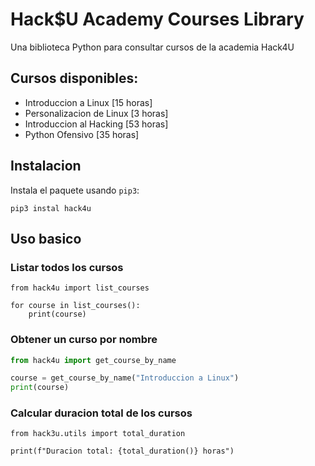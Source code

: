 # Hack$U Academy Courses Library

Una biblioteca Python para consultar cursos de la academia Hack4U

## Cursos disponibles:

- Introduccion a Linux [15 horas]
- Personalizacion de Linux [3 horas]
- Introduccion al Hacking [53 horas]
- Python Ofensivo [35 horas]

## Instalacion 

Instala el paquete usando `pip3`:

```python3
pip3 instal hack4u
```
## Uso basico

### Listar todos los cursos

```pyhton
from hack4u import list_courses

for course in list_courses():
    print(course)
```

### Obtener un curso por nombre

```python
from hack4u import get_course_by_name

course = get_course_by_name("Introduccion a Linux")
print(course)
```

### Calcular duracion total de los cursos

```python3
from hack3u.utils import total_duration

print(f"Duracion total: {total_duration()} horas")
```
